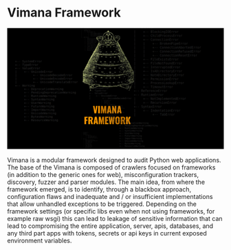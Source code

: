 # Vimana Framework
![Alt text](imgs/vimana1.png?raw=true "VIMANAFRAMEWORK")


Vimana is a modular framework designed to audit Python web applications. The base of the Vimana is composed of crawlers focused on frameworks (in addition to the generic ones for web), misconfiguration trackers, discovery, fuzzer and parser modules. The main idea, from where the framework emerged, is to identify, through a blackbox approach, configuration flaws and inadequate and / or insufficient implementations that allow unhandled exceptions to be triggered. Depending on the framework settings (or specific libs even when not using frameworks, for example raw wsgi) this can lead to leakage of sensitive information that can lead to compromising the entire application, server, apis, databases, and any third part apps with tokens, secrets or api keys in current exposed environment variables.
